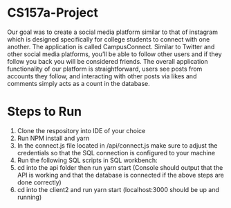 # CS157a-Project
Our goal was to create a social media platform similar to that of instagram which is designed specifically for college students to connect with one another. The application is called CampusConnect. Similar to Twitter and other social media platforms, you’ll be able to follow other users and if they follow you back you will be considered friends. The overall application functionality of our platform is straightforward, users see posts from accounts they follow, and interacting with other posts via likes and comments simply acts as a count in the database. 

# Steps to Run
1. Clone the respository into IDE of your choice
2. Run NPM install and yarn
3. In the connect.js file located in /api/connect.js make sure to adjust the credentials so that the SQL connection is configured to your machine
4. Run the following SQL scripts in SQL workbench:
5. cd into the api folder then run yarn start (Console should output that the API is working and that the database is connected if the above steps are done correctly)
6. cd into the client2 and run yarn start (localhost:3000 should be up and running)
